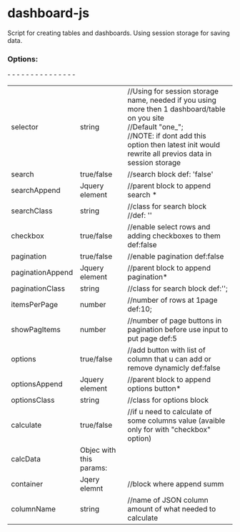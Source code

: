 
# dashboard-js
Script for creating tables and dashboards.
Using session storage for saving data.

<h3>Options:</h3>
<table>
<tr>
<td>selector</td>
<td>string</td>
<td>//Using for session storage name, needed if you using more then 1 dashboard/table on you site<br>
//Default "one_";<br>
//NOTE: if dont add this option then latest init would rewrite all previos data in session storage</td>
</tr>
<tr>
<td>search   </td>
<td>true/false </td>
<td>//search block def: 'false'</td>
</tr>
<tr><td>searchAppend</td> -
<td>Jquery element</td>
<td>//parent block to append search *</td></tr>
<tr>
<td>searchClass</td>  -
<td>string</td>
<td>//class for search block<br>
//def: ''</td></tr>
<tr>
<td>checkbox</td> -
<td>true/false</td>
<td>//enable select rows and adding checkboxes to them def:false</td></tr>
<tr>
<td>pagination</td> -
<td>true/false</td>
<td>//enable pagination def:false</td></tr>
<tr>
<td>paginationAppend</td> -
<td>Jquery element</td>
<td>//parent block to append pagination*</td></tr>
<tr>
<td>paginationClass</td>  -
<td>string</td>
<td>//class for search block def:'';</td></tr>
<tr>
<td>itemsPerPage</td> -
<td>number</td>
<td>//number of rows at 1page def:10;</td></tr>
<tr>
<td>showPagItems</td> -
<td>number</td>
<td>//number of page buttons in pagination before use input to put page def:5</td></tr>
<tr>
<td>options</td> -
<td>true/false</td>
<td>//add button with list of column that u can add or remove dynamicly def:false</td></tr>
<tr>
<td>optionsAppend</td> -
<td>Jquery element</td>
<td>//parent block to append options button*</td></tr>
<tr>
<td>optionsClass</td> -
<td>string</td>
<td>//class for options block</td></tr>
<tr>
<td>calculate</td> -
<td>true/false</td>
<td>//if u need to calculate of some columns value (avaible only for with "checkbox" option)</td>
	</tr>
<tr>
<td>calcData</td> -
<td>Objec with this params:</td></tr>
<tr>
<td>container</td> -
<td>Jqery elemnt</td>
<td>//block where append summ</td></tr>
<tr>
<td>columnName</td> -
<td>string</td>
<td>//name of JSON column amount of what needed to calculate</td></tr>
</table>
